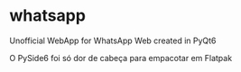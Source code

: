 # whatsapp
 Unofficial WebApp for WhatsApp Web created in PyQt6
 
 O PySide6 foi só dor de cabeça para empacotar em Flatpak 
